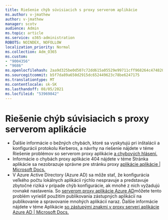 ```yaml
---
title: Riešenie chýb súvisiacich s proxy serverom aplikácie
ms.author: v-jmathew
author: v-jmathew
manager: scotv
audience: Admin
ms.topic: article
ms.service: o365-administration
ROBOTS: NOINDEX, NOFOLLOW
localization_priority: Normal
ms.collection: Adm_O365
ms.custom:
- "9004356"
- "9686"
ms.openlocfilehash: 2aa9d325be0d507c72dd615a05529e99711cff968264c474820625f8fcc65bdc
ms.sourcegitcommit: b5f7da89a650d2915dc652449623c78be6247175
ms.translationtype: MT
ms.contentlocale: sk-SK
ms.lasthandoff: 08/05/2021
ms.locfileid: "53969842"
---
```

# <a name="troubleshoot-errors-related-to-application-proxy"></a>Riešenie chýb súvisiacich s proxy serverom aplikácie

- Ďalšie informácie o bežných chybách, ktoré sa vyskytujú pri inštalácii a konfigurácii protokolu Kerberos, a návrhy na riešenie nájdete v téme Riešenie problémov so serverom proxy aplikácie [a chybových hlásení.](https://docs.microsoft.com/azure/active-directory/manage-apps/application-proxy-troubleshoot#kerberos-errors)
- Informácie o chybách proxy aplikácie 404 nájdete v téme Stránka aplikácie sa nezobrazuje správne pre stránku proxy [aplikácie aplikácie | Microsoft Docs.](https://docs.microsoft.com/azure/active-directory/manage-apps/application-proxy-page-appearance-broken-problem)
- V Azure Active Directory (Azure AD) sa môže stať, že konfigurácia veľkého počtu lokálnych aplikácií rýchlo nespravuje a predstavuje zbytočné riziká v prípade chýb konfigurácie, ak mnohé z nich vyžadujú rovnaké nastavenia. So [serverom proxy aplikácie Azure AD](https://docs.microsoft.com/azure/active-directory/manage-apps/application-proxy)môžete tento problém vyriešiť použitím publikovania zástupných aplikácií na publikovanie a spravovanie mnohých aplikácií naraz. Ďalšie informácie nájdete v téme Aplikácie [so zástupými znakmi v proxy serveri aplikácie Azure AD | Microsoft Docs.](https://docs.microsoft.com/azure/active-directory/manage-apps/application-proxy-wildcard)

